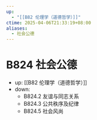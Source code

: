 ```yaml
---
up:
  - "[[B82 伦理学（道德哲学）]]"
ctime: 2025-04-06T21:33:19+08:00
aliases:
  - 社会公德
---
```


# B824 社会公德

- up: [[B82 伦理学（道德哲学）]]
- down:	
	- B824.2 友谊与同志关系
	- B824.3 公共秩序及纪律
	- B824.5 社会风尚
	
